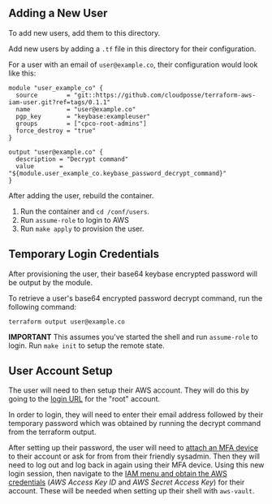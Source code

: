 
## Adding a New User

To add new users, add them to this directory.

Add new users by adding a `.tf` file in this directory for their configuration.

For a user with an email of `user@example.co`, their configuration would look like this:

```
module "user_example_co" {
  source        = "git::https://github.com/cloudposse/terraform-aws-iam-user.git?ref=tags/0.1.1"
  name          = "user@example.co"
  pgp_key       = "keybase:exampleuser"
  groups        = ["cpco-root-admins"]
  force_destroy = "true"
}

output "user@example.co" {
  description = "Decrypt command"
  value       = "${module.user_example_co.keybase_password_decrypt_command}"
}
```

After adding the user, rebuild the container. 

1. Run the container and `cd /conf/users`. 
2. Run `assume-role` to login to AWS
3. Run `make apply` to provision the user.

## Temporary Login Credentials

After provisioning the user, their base64 keybase encrypted password will be output by the module. 

To retrieve a user's base64 encrypted password decrypt command, run the following command:

```
terraform output user@example.co
```

**IMPORTANT** This assumes you've started the shell and run `assume-role` to login. Run `make init` to setup the remote state.

## User Account Setup

The user will need to then setup their AWS account. They will do this by going to the [login URL](../README.md) for the "root" account.

In order to login, they will need to enter their email address followed by their temporary password which was obtained by running the decrypt command from the terraform output. 

After setting up their password, the user will need to [attach an MFA device](https://docs.aws.amazon.com/IAM/latest/UserGuide/id_credentials_mfa_enable_virtual.html) to their account or ask for from from their friendly sysadmin. Then they will need to log out and log back in again using their MFA device. Using this new login session, then navigate to the [IAM menu and obtain the AWS credentials](https://aws.amazon.com/blogs/security/wheres-my-secret-access-key/) (*AWS Access Key ID* and *AWS Secret Access Key*) for their account. These will be needed when setting up their shell with `aws-vault`.

